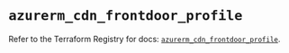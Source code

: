# `azurerm_cdn_frontdoor_profile`

Refer to the Terraform Registry for docs: [`azurerm_cdn_frontdoor_profile`](https://registry.terraform.io/providers/hashicorp/azurerm/4.35.0/docs/resources/cdn_frontdoor_profile).
